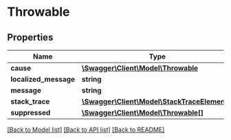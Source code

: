 # Throwable

## Properties
Name | Type | Description | Notes
------------ | ------------- | ------------- | -------------
**cause** | [**\Swagger\Client\Model\Throwable**](Throwable.md) |  | [optional] 
**localized_message** | **string** |  | [optional] 
**message** | **string** |  | [optional] 
**stack_trace** | [**\Swagger\Client\Model\StackTraceElement[]**](StackTraceElement.md) |  | [optional] 
**suppressed** | [**\Swagger\Client\Model\Throwable[]**](Throwable.md) |  | [optional] 

[[Back to Model list]](../README.md#documentation-for-models) [[Back to API list]](../README.md#documentation-for-api-endpoints) [[Back to README]](../README.md)


